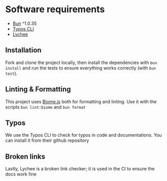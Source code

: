 # Software requirements

- [Bun](https://bun.sh) ^1.0.35
- [Typos CLI](https://github.com/crate-ci/typos)
- [Lychee](https://github.com/lycheeverse/lychee)

## Installation

Fork and clone the project locally, then install the dependencies with `bun install` and run the tests to ensure everything works correctly (with `bun test`).

## Linting & Formatting

This project uses [Biome.js](https://biomejs.dev) both for formatting and linting. Use it with the scripts `bun lint:biome` and `bun format`

## Typos

We use the Typos CLI to check for typos in code and documentations. You can install it from their github repository

## Broken links

Lastly, Lychee is a broken link checker; it is used in the CI to ensure the docs work fine
